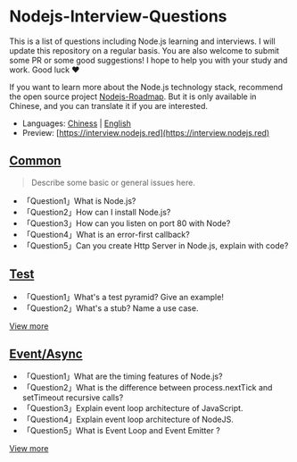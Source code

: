 # Nodejs-Interview-Questions

This is a list of questions including Node.js learning and interviews. I will update this repository on a regular basis. You are also welcome to submit some PR or some good suggestions! I hope to help you with your study and work. Good luck ❤️

If you want to learn more about the Node.js technology stack, recommend the open source project [Nodejs-Roadmap](https://www.nodejs.red). But it is only available in Chinese, and you can translate it if you are interested.

* Languages: [Chiness](/zh/) | [English](/)
* Preview: [https://interview.nodejs.red](https://interview.nodejs.red)

## [Common](/en/common.md)

> Describe some basic or general issues here.

* 「Question1」What is Node.js?
* 「Question2」How can I install Node.js?
* 「Question3」How can you listen on port 80 with Node?
* 「Question4」What is an error-first callback?
* 「Question5」Can you create Http Server in Node.js, explain with code?

## [Test](/en/test.md)

* 「Question1」What's a test pyramid? Give an example!
* 「Question2」What's a stub? Name a use case.

[View more](/en/test.md)

## [Event/Async](/en/event-async.md)

* 「Question1」What are the timing features of Node.js?
* 「Question2」What is the difference between process.nextTick and setTimeout recursive calls?
* 「Question3」Explain event loop architecture of JavaScript.
* 「Question4」Explain event loop architecture of NodeJS.
* 「Question5」What is Event Loop and Event Emitter ?

[View more](/en/event-async.md)

